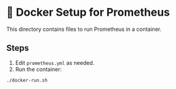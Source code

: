 # 🐳 Docker Setup for Prometheus

This directory contains files to run Prometheus in a container.

## Steps

1. Edit `prometheus.yml` as needed.
2. Run the container:

```bash
./docker-run.sh
